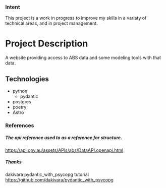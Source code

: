 ### Intent
This project is a work in progress to improve my skills in a variaty of technical areas, and in project management. 

# Project Description
A website providing access to ABS data and some modeling tools with that data.

## Technologies
- python
    - pydantic
- postgres
- poetry
- Astro


### References

##### The api reference used to as a reference for structure.
https://api.gov.au/assets/APIs/abs/DataAPI.openapi.html


##### Thanks
dakivara pydantic_with_psycopg tutorial
https://github.com/dakivara/pydantic_with_psycopg


